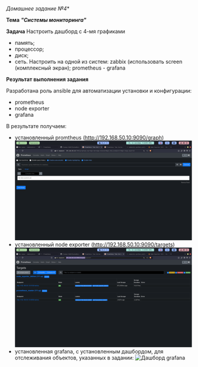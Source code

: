 *Домашнее задание №4**

**Тема** ***"Системы мониторинга"***

**Задача**
Настроить дашборд с 4-мя графиками
- память;
- процессор;
- диск;
- сеть.
Настроить на одной из систем:
zabbix (использовать screen (комплексный экран);
prometheus - grafana

**Результат выполнения задания**

Разработана роль ansible для автоматизации установки и конфигурации:
- prometheus
- node exporter
- grafana

В результате получаем: 
- установленный promtheus (http://192.168.50.10:9090/graph)
![Prometheus](images/prometheus.png)
- установленный node exporter (http://192.168.50.10:9090/targets)
![Node exporter](images/nodeExp.png)
- установленная grafana, с установленным дашбордом, для отслеживания объектов, указанных в задании:
![Дашборд grafana](images/dashboard.png)
